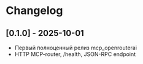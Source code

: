 # Changelog

## [0.1.0] - 2025-10-01
- Первый полноценный релиз mcp_openrouterai
- HTTP MCP-router, /health, JSON-RPC endpoint
